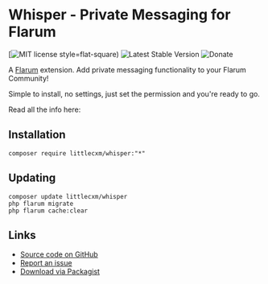 # Whisper - Private Messaging for Flarum

[![MIT license](https://img.shields.io/badge/license-MIT-blue.svg)
style=flat-square)
![Latest Stable Version](https://img.shields.io/packagist/v/nodeloc/whisper.svg?style=flat-square)
![Donate](https://img.shields.io/static/v1?label=Donate&message=PayPal&color=Blue&style=flat-square&logo=Paypal&link=https%3A%2F%2Fpaypal.me%2FCharlieK20)

A [Flarum](http://flarum.org) extension. Add private messaging functionality to your Flarum Community!

Simple to install, no settings, just set the permission and you're ready to go.

Read all the info here:

## Installation

    composer require littlecxm/whisper:"*"

## Updating

    composer update littlecxm/whisper
    php flarum migrate
    php flarum cache:clear

## Links

- [Source code on GitHub](https://github.com/NodelocDev/whisper)
- [Report an issue](https://github.com/NodelocDev/whisper/issues)
- [Download via Packagist](https://packagist.org/packages/nodeloc/whisper)
